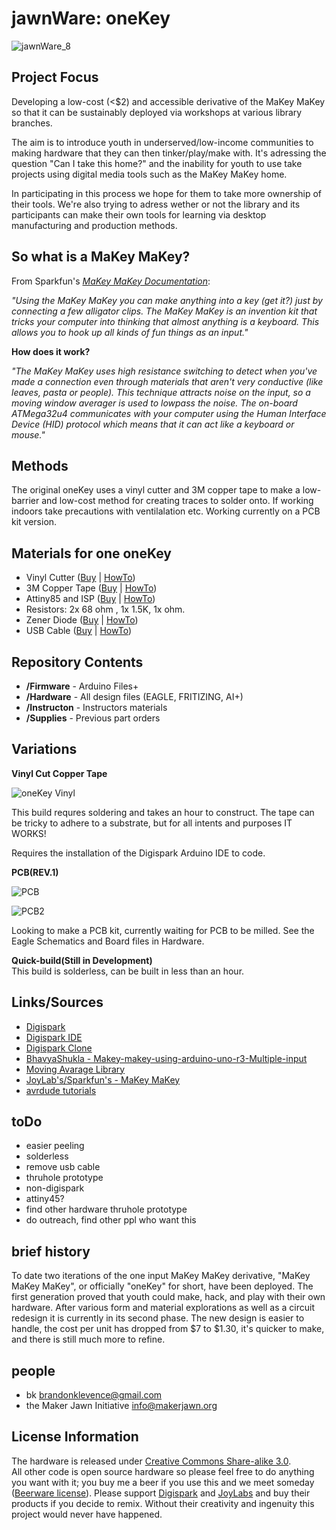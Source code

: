 jawnWare: oneKey
===========

![jawnWare_8](https://farm8.staticflickr.com/7541/16070417977_e72329ab9a_z.jpg) 


Project Focus
-------------------
Developing a low-cost (<$2) and accessible derivative of the MaKey MaKey so that it can be sustainably deployed via workshops at various library branches. 

The aim is to introduce youth in underserved/low-income communities to making hardware that they can then tinker/play/make with. It's adressing the question "Can I take this home?" and the inability for youth to use take projects using digital media tools such as the MaKey MaKey home.

In participating in this process we hope for them to take more ownership of their tools. We're also trying to adress wether or not the library and its participants can make their own tools for learning via desktop manufacturing and production methods.

So what is a MaKey MaKey?
-------------------
From Sparkfun's [*MaKey MaKey Documentation*](https://github.com/sparkfun/makeymakey):

*"Using the MaKey MaKey you can make anything into a key (get it?) just by connecting a few alligator clips. The MaKey MaKey is an invention kit that tricks your computer into thinking that almost anything is a keyboard. This allows you to hook up all kinds of fun things as an input."*

**How does it work?**

*"The MaKey MaKey uses high resistance switching to detect when you've made a connection even through materials that aren't very conductive (like leaves, pasta or people). This technique attracts noise on the input, so a moving window averager is used to lowpass the noise. The on-board ATMega32u4 communicates with your computer using the Human Interface Device (HID) protocol which means that it can act like a keyboard or mouse."*

Methods
-------------------
The original oneKey uses a vinyl cutter and 3M copper tape to make a low-barrier and low-cost method for creating traces to solder onto. If working indoors take precautions with ventilalation etc. Working currently on a PCB kit version.

Materials for one oneKey
-------------------
* Vinyl Cutter ([Buy](about:blank) | [HowTo](about:blank))
* 3M Copper Tape ([Buy](about:blank) | [HowTo](about:blank))
* Attiny85 and ISP ([Buy](about:blank) | [HowTo](about:blank))
* Resistors: 2x 68 ohm , 1x 1.5K, 1x ohm.
* Zener Diode ([Buy](about:blank) | [HowTo](about:blank))
* USB Cable ([Buy](about:blank) | [HowTo](about:blank))

Repository Contents
-------------------
* **/Firmware** - Arduino Files+
* **/Hardware** - All design files (EAGLE, FRITIZING, AI+)
* **/Instructon** - Instructors materials
* **/Supplies** - Previous part orders

Variations
----------------
**Vinyl Cut Copper Tape** 

![oneKey Vinyl](https://farm8.staticflickr.com/7500/16254418821_7e90b29a9c_b.jpg) 

This build requres soldering and takes an hour to construct. The tape can be tricky to adhere to a substrate, but for all intents and purposes IT WORKS!

Requires the installation of the Digispark Arduino IDE to code.

**PCB(REV.1)**  

![PCB](https://i.imgur.com/47suY3K.png)

![PCB2](https://i.imgur.com/VneJiBF.png)

Looking to make a PCB kit, currently waiting for PCB to be milled. See the Eagle Schematics and Board files in Hardware.

**Quick-build(Still in Development)**  
This build is solderless, can be built in less than an hour.

Links/Sources
-------------------
* [Digispark](http://digistump.com/products/1)
* [Digispark IDE](about:blank)
* [Digispark Clone](about:blank)
* [BhavyaShukla - Makey-makey-using-arduino-uno-r3-Multiple-input](https://github.com/BhavyaShukla/Makey-makey-using-arduino-uno-r3-Multiple-inputs-)
* [Moving Avarage Library](https://github.com/BhavyaShukla/Makey-makey-using-arduino-uno-r3-Multiple-inputs-)
* [JoyLab's/Sparkfun's - MaKey MaKey](https://github.com/sparkfun/makeymakey)
* [avrdude tutorials](https://learn.adafruit.com/usbtinyisp/avrdude)

toDo
-------------------
* easier peeling
* solderless
* remove usb cable
* thruhole prototype
* non-digispark
* attiny45?
* find other hardware thruhole prototype
* do outreach, find other ppl who want this

brief history
-------------------
To date two iterations of the one input MaKey MaKey derivative, "MaKey MaKey MaKey", or officially "oneKey" for short, have been deployed. The first generation proved that youth could make, hack, and play with their own hardware. After various form and material explorations as well as a circuit redesign it is currently in its second phase. The new design is easier to handle, the cost per unit has dropped from $7 to $1.30, it's quicker to make, and there is still much more to refine.

people
-------------------
* bk brandonklevence@gmail.com
* the Maker Jawn Initiative info@makerjawn.org

License Information
-------------------
The hardware is released under [Creative Commons Share-alike 3.0](http://creativecommons.org/licenses/by-sa/3.0/).  
All other code is open source hardware so please feel free to do anything you want with it; 
you buy me a beer if you use this and we meet someday ([Beerware license](http://en.wikipedia.org/wiki/Beerware)).
Please support [Digispark](https://github.com/sparkfun/makeymakey) and [JoyLabs](https://github.com/sparkfun/makeymakey) and buy their products if you decide to remix. Without their creativity and ingenuity this project would never have happened.
